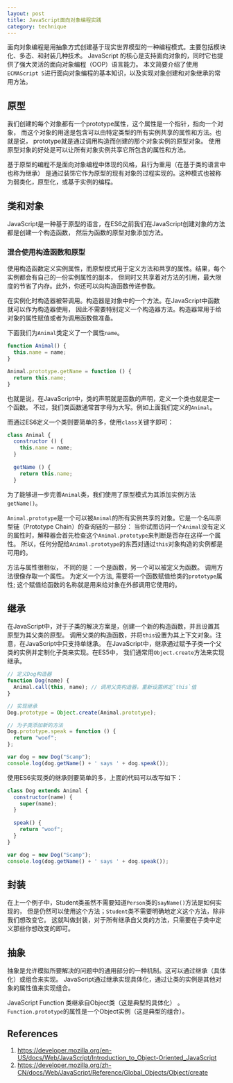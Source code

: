 ```yaml
---
layout: post
title: JavaScript面向对象编程实践
category: technique
---
```


面向对象编程是用抽象方式创建基于现实世界模型的一种编程模式。主要包括模块化、多态、和封装几种技术。
JavaScript 的核心是支持面向对象的，同时它也提供了强大灵活的面向对象编程（OOP）语言能力。
本文简要介绍了使用`ECMAScript 5`进行面向对象编程的基本知识，以及实现对象创建和对象继承的常用方法。

<!--more-->

## 原型

我们创建的每个对象都有一个prototype属性，这个属性是一个指针，指向一个对象，
而这个对象的用途是包含可以由特定类型的所有实例共享的属性和方法。也就是说，
prototype就是通过调用构造而创建的那个对象实例的原型对象。
使用原型对象的好处是可以让所有对象实例共享它所包含的属性和方法。

基于原型的编程不是面向对象编程中体现的风格，且行为重用（在基于类的语言中也称为继承）
是通过装饰它作为原型的现有对象的过程实现的。这种模式也被称为弱类化，原型化，或基于实例的编程。

## 类和对象

JavaScript是一种基于原型的语言，在ES6之前我们在JavaScript创建对象的方法都是创建一个构造函数，
然后为函数的原型对象添加方法。

### 混合使用构造函数和原型

使用构造函数定义实例属性，而原型模式用于定义方法和共享的属性。结果，每个实例都会有自己的一份实例属性的副本，
但同时又共享着对方法的引用，最大限度的节省了内存。此外，你还可以向构造函数传递参数。

在实例化时构造器被带调用。构造器是对象中的一个方法。在JavaScript中函数就可以作为构造器使用，
因此不需要特别定义一个构造器方法。构造器常用于给对象的属性赋值或者为调用函数做准备。

下面我们为`Animal`类定义了一个属性`name`。

```javascript
function Animal() {
  this.name = name;
}

Animal.prototype.getName = function () {
  return this.name;
}
```

也就是说，在JavaScript中，类的声明就是函数的声明，定义一个类也就是定一个函数。
不过，我们类函数通常首字母为大写。例如上面我们定义的`Animal`。

而通过ES6定义一个类则要简单的多，使用`class`关键字即可：

```javascript
class Animal {
  constructor () {
    this.name = name;
  }
  
  getName () {
    return this.name;
  }
```

为了能够进一步完善`Animal`类，我们使用了原型模式为其添加实例方法`getName()`。

`Animal.prototype`是一个可以被`Animal`的所有实例共享的对象。它是一个名叫原型链（Prototype Chain）的查询链的一部分：
当你试图访问一个`Animal`没有定义的属性时，解释器会首先检查这个`Animal.prototype`来判断是否存在这样一个属性。
所以，任何分配给`Animal.prototype`的东西对通过`this`对象构造的实例都是可用的。

方法与属性很相似， 不同的是：一个是函数，另一个可以被定义为函数。 调用方法很像存取一个属性。
为定义一个方法, 需要将一个函数赋值给类的`prototype`属性; 这个赋值给函数的名称就是用来给对象在外部调用它使用的。

## 继承

在JavaScript中，对于子类的解决方案是，创建一个新的构造函数，并且设置其原型为其父类的原型。
调用父类的构造函数，并将`this`设置为其上下文对象。注意，在JavaScript中只支持单继承。
在JavaScript中，继承通过赋予子类一个父类的实例并定制化子类来实现。在ES5中，
我们通常用`Object.create`方法来实现继承。

```javascript
// 定义Dog构造器
function Dog(name) {
  Animal.call(this, name); // 调用父类构造器，重新设置绑定`this`值
}

// 实现继承
Dog.prototype = Object.create(Animal.prototype);

// 为子类添加新的方法
Dog.prototype.speak = function () {
  return "woof";
};

var dog = new Dog("Scamp");
console.log(dog.getName() + ' says ' + dog.speak());
```    

使用ES6实现类的继承则要简单的多，上面的代码可以改写如下：

```javascript
class Dog extends Animal {
  constructor(name) {
    super(name);
  }
  
  speak() {
    return "woof";
  }
}

var dog = new Dog("Scamp");
console.log(dog.getName() + ' says ' + dog.speak());
```

## 封装

在上一个例子中，Student类虽然不需要知道`Person`类的`sayName()`方法是如何实现的，
但是仍然可以使用这个方法；`Student`类不需要明确地定义这个方法，除非我们想改变它。 
这就叫做封装，对于所有继承自父类的方法，只需要在子类中定义那些你想改变的即可。

## 抽象

抽象是允许模拟所要解决的问题中的通用部分的一种机制。这可以通过继承（具体化）或组合来实现。
JavaScript通过继承实现具体化，通过让类的实例是其他对象的属性值来实现组合。

JavaScript Function 类继承自Object类（这是典型的具体化） 。
`Function.prototype`的属性是一个Object实例（这是典型的组合）。

## References

1. https://developer.mozilla.org/en-US/docs/Web/JavaScript/Introduction_to_Object-Oriented_JavaScript
2. https://developer.mozilla.org/zh-CN/docs/Web/JavaScript/Reference/Global_Objects/Object/create